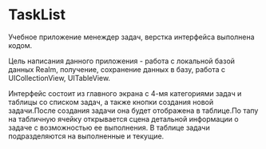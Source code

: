 # TaskList
Учебное приложение менеждер задач, верстка интерфейса выполнена кодом.

Цель написания данного приложения - работа с локальной базой данных Realm, получение, сохранение данных в базу, работа с UICollectionView, UITableView.

Интерфейс состоит из главного экрана с 4-мя категориями задач и таблицы со списком задач, а также кнопки создания новой задачи.После создания задачи она будет отображена в таблице.По тапу на табличную ячейку открывается сцена детальной информации о задаче с возможностью ее выполнения. В таблице задачи подразделяются на выполненные и текущие. 
